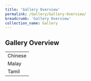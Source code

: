 ```yaml
---
title: 'Gallery Overview'
permalink: /Gallery/Gallery-Overview/
breadcrumb: 'Gallery Overview'
collection_name: Gallery
---
```

##  	Gallery Overview

<html>
<head>
<style></style>
</head>
<body>
 <table>
 <tr>
 <td>
 Chinese
 </td>
 </tr>
 
 <tr>
 <td>
 Malay
 </td>
 </tr>
 <tr>
 <td>
 Tamil
 </td>
 </tr>
</table>
</body>
 
